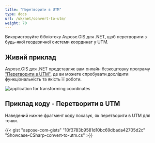 ```yaml
---
title: "Перетворити в UTM"
type: docs
url: /uk/net/convert-to-utm/
weight: 70
---
```


Використовуйте бібліотеку Aspose.GIS для .NET, щоб перетворити з будь-якої геодезичної системи координат у UTM.

## **Живий приклад**

Aspose.GIS для .NET представляє вам онлайн безкоштовну програму ["Перетворити в UTM"](https://products.aspose.app/gis/transformation/convert-to-utm), де ви можете спробувати дослідити функціональність та якість її роботи.

![application for transforming coordinates](transform-coordinates.png)

## **Приклад коду - Перетворити в UTM**

Наведений нижче фрагмент коду показує, як перетворити в UTM для точки.

{{< gist "aspose-com-gists" "10f3783b9581d10bc69dbada42705d2c" "Showcase-CSharp-convert-to-utm.cs" >}}
